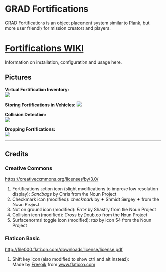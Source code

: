 # GRAD Fortifications
GRAD Fortifications is an object placement system similar to [Plank](https://github.com/kami-/plank), but more user friendly for mission creators and players.

# [Fortifications WIKI](https://github.com/gruppe-adler/grad-fortifications/wiki)
Information on installation, configuration and usage here.

## Pictures
**Virtual Fortification Inventory:**  
![](http://i.imgur.com/J3vvsR2.jpg)

**Storing Fortifications in Vehicles:**
![](http://i.imgur.com/Je0Xg1B.jpg)

**Collision Detection:**  
![](http://i.imgur.com/6cKvbjC.jpg)

**Dropping Fortifications:**  
![](http://i.imgur.com/6FR7OWe.jpg)

***

## Credits
### Creative Commons
https://creativecommons.org/licenses/by/3.0/

1. Fortifications action icon (slight modifications to improve low resolution display): *Sandbags* by Chris from the Noun Project
2. Checkmark icon (modified): *checkmark* by ✦ Shmidt Sergey ✦ from the Noun Project
3. Not on ground icon (modified): *Error* by Shastry from the Noun Project
4. Collision icon (modified): *Cross* by Doub.co from the Noun Project
5. Surfacenormal toggle icon (modified): *tab* by icon 54 from the Noun Project

### Flaticon Basic
http://file000.flaticon.com/downloads/license/license.pdf

1. Shift key icon (also modified to show ctrl and alt instead):  
Made by [Freepik](http://www.flaticon.com/authors/freepik) from www.flaticon.com
